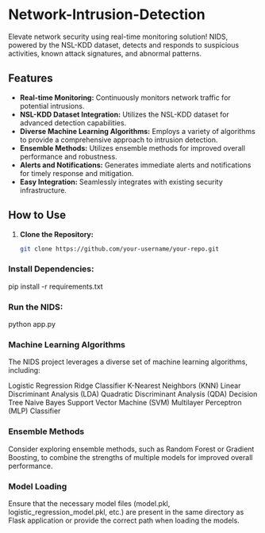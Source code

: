 # Network-Intrusion-Detection
Elevate network security using real-time monitoring solution! NIDS, powered by the NSL-KDD dataset, detects and responds to suspicious activities, known attack signatures, and abnormal patterns. 
## Features

- **Real-time Monitoring:** Continuously monitors network traffic for potential intrusions.
- **NSL-KDD Dataset Integration:** Utilizes the NSL-KDD dataset for advanced detection capabilities.
- **Diverse Machine Learning Algorithms:** Employs a variety of algorithms to provide a comprehensive approach to intrusion detection.
- **Ensemble Methods:** Utilizes ensemble methods for improved overall performance and robustness.
- **Alerts and Notifications:** Generates immediate alerts and notifications for timely response and mitigation.
- **Easy Integration:** Seamlessly integrates with existing security infrastructure.

## How to Use

1. **Clone the Repository:**
   ```bash
   git clone https://github.com/your-username/your-repo.git

### Install Dependencies:
   pip install -r requirements.txt

### Run the NIDS:
   python app.py

### Machine Learning Algorithms
The NIDS project leverages a diverse set of machine learning algorithms, including:

Logistic Regression
Ridge Classifier
K-Nearest Neighbors (KNN)
Linear Discriminant Analysis (LDA)
Quadratic Discriminant Analysis (QDA)
Decision Tree
Naive Bayes
Support Vector Machine (SVM)
Multilayer Perceptron (MLP) Classifier
### Ensemble Methods
Consider exploring ensemble methods, such as Random Forest or Gradient Boosting, to combine the strengths of multiple models for improved overall performance.

### Model Loading
Ensure that the necessary model files (model.pkl, logistic_regression_model.pkl, etc.) are present in the same directory as Flask application or provide the correct path when loading the models.
